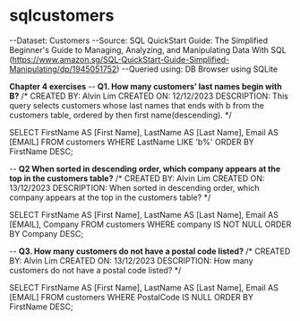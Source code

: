 # sqlcustomers
--Dataset: Customers
--Source: SQL QuickStart Guide: The Simplified Beginner's Guide to Managing, Analyzing, and Manipulating Data With SQL (https://www.amazon.sg/SQL-QuickStart-Guide-Simplified-Manipulating/dp/1945051752)
--Queried using: DB Browser using SQLite

**Chapter 4 exercises**
-- **Q1. How many customers’ last names begin with B?**
/*
CREATED BY: Alvin Lim
CREATED ON: 12/12/2023
DESCRIPTION: This query selects customers whose last names that ends with b from the customers table, ordered by then first name(descending).
*/

SELECT
FirstName AS [First Name],
LastName AS [Last Name],
Email AS [EMAIL]
FROM
customers
WHERE 
LastName LIKE 'b%'
ORDER BY
FirstName DESC;

-- **Q2 When sorted in descending order, which company appears at the top in the customers table?**
/*
CREATED BY: Alvin Lim
CREATED ON: 13/12/2023
DESCRIPTION: When sorted in descending order, which company appears at the top in the customers table?
*/

SELECT
FirstName AS [First Name],
LastName AS [Last Name],
Email AS [EMAIL],
Company 
FROM
customers
WHERE 
company IS NOT NULL
ORDER BY
Company DESC;

-- **Q3. How many customers do not have a postal code listed?**
/*
CREATED BY: Alvin Lim
CREATED ON: 13/12/2023
DESCRIPTION: How many customers do not have a postal code listed?
*/

SELECT
FirstName AS [First Name],
LastName AS [Last Name],
Email AS [EMAIL]
FROM
customers
WHERE 
PostalCode IS NULL
ORDER BY
FirstName DESC;



